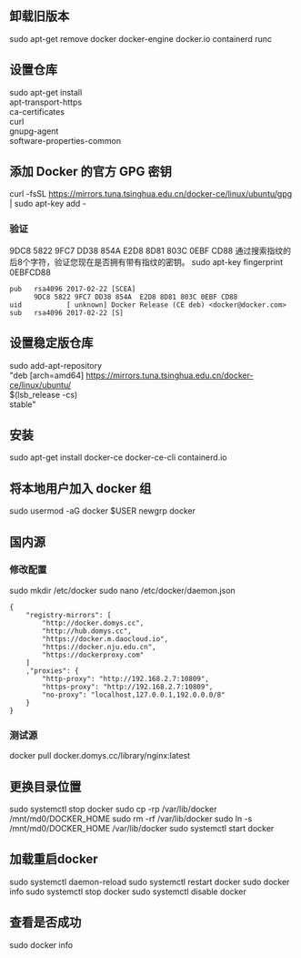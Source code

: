 ## 卸载旧版本
sudo apt-get remove docker docker-engine docker.io containerd runc

## 设置仓库
sudo apt-get install \
    apt-transport-https \
    ca-certificates \
    curl \
    gnupg-agent \
    software-properties-common

## 添加 Docker 的官方 GPG 密钥
curl -fsSL https://mirrors.tuna.tsinghua.edu.cn/docker-ce/linux/ubuntu/gpg | sudo apt-key add -
### 验证
9DC8 5822 9FC7 DD38 854A E2D8 8D81 803C 0EBF CD88 通过搜索指纹的后8个字符，验证您现在是否拥有带有指纹的密钥。
sudo apt-key fingerprint 0EBFCD88
```
pub   rsa4096 2017-02-22 [SCEA]
      9DC8 5822 9FC7 DD38 854A  E2D8 8D81 803C 0EBF CD88
uid           [ unknown] Docker Release (CE deb) <docker@docker.com>
sub   rsa4096 2017-02-22 [S]
```

## 设置稳定版仓库
sudo add-apt-repository \
   "deb [arch=amd64] https://mirrors.tuna.tsinghua.edu.cn/docker-ce/linux/ubuntu/ \
  $(lsb_release -cs) \
  stable"

## 安装
sudo apt-get install docker-ce docker-ce-cli containerd.io

## 将本地用户加入 docker 组
sudo usermod -aG docker $USER
newgrp docker

## 国内源
### 修改配置
sudo mkdir /etc/docker
sudo nano /etc/docker/daemon.json
```
{
    "registry-mirrors": [
        "http://docker.domys.cc",
        "http://hub.domys.cc",
        "https://docker.m.daocloud.io",
        "https://docker.nju.edu.cn",
        "https://dockerproxy.com"
    ]
    ,"proxies": {
        "http-proxy": "http://192.168.2.7:10809",
        "https-proxy": "http://192.168.2.7:10809",
        "no-proxy": "localhost,127.0.0.1,192.0.0.0/8"
    }
}
```
### 测试源
docker pull docker.domys.cc/library/nginx:latest


## 更换目录位置
sudo systemctl stop docker
sudo cp -rp /var/lib/docker /mnt/md0/DOCKER_HOME
sudo rm -rf /var/lib/docker
sudo ln -s /mnt/md0/DOCKER_HOME /var/lib/docker
sudo systemctl start docker

## 加载重启docker
sudo systemctl daemon-reload
sudo systemctl restart docker
sudo docker info
sudo systemctl stop docker
sudo systemctl disable docker

## 查看是否成功
sudo docker info
